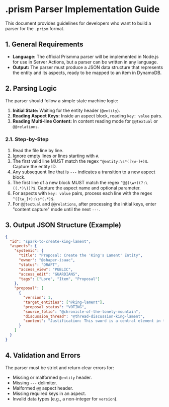 # .prism Parser Implementation Guide

This document provides guidelines for developers who want to build a parser for the `.prism` format.

## 1. General Requirements

*   **Language:** The official Prismma parser will be implemented in Node.js for use in Server Actions, but a parser can be written in any language.
*   **Output:** The parser must produce a JSON data structure that represents the entity and its aspects, ready to be mapped to an item in DynamoDB.

## 2. Parsing Logic

The parser should follow a simple state machine logic:

1.  **Initial State:** Waiting for the entity header (`@entity`).
2.  **Reading Aspect Keys:** Inside an aspect block, reading `key: value` pairs.
3.  **Reading Multi-line Content:** In content reading mode for `@@textual` or `@@relations`.

### 2.1. Step-by-Step

1.  Read the file line by line.
2.  Ignore empty lines or lines starting with `#`.
3.  The first valid line MUST match the regex `^@entity:\s*([\w-]+)$`. Capture the entity ID.
4.  Any subsequent line that is `---` indicates a transition to a new aspect block.
5.  The first line of a new block MUST match the regex `^@@(\w+)(?:\((.*)\))?$`. Capture the aspect name and optional parameter.
6.  For aspects with `key: value` pairs, process each line with the regex `^([\w_]+):\s*(.*)$`.
7.  For `@@textual` and `@@relations`, after processing the initial keys, enter "content capture" mode until the next `---`.

## 3. Output JSON Structure (Example)

```json
{
  "id": "spark-to-create-king-lament",
  "aspects": {
    "systemic": {
      "title": "Proposal: Create the 'King's Lament' Entity",
      "owner": "@shaper-isaac",
      "status": "DRAFT",
      "access_view": "PUBLIC",
      "access_edit": "GUARDIANS",
      "tags": ["Lore", "Item", "Proposal"]
    },
    "proposal": [
      {
        "version": 1,
        "target_entities": ["@king-lament"],
        "proposal_status": "VOTING",
        "source_folio": "@chronicle-of-the-lonely-mountain",
        "discussion_thread": "@thread-discussion-king-lament",
        "content": "Justification: This sword is a central element in the 'Crown of Winter' Campaign and deserves to be canonized..."
      }
    ]
  }
}
```

## 4. Validation and Errors

The parser must be strict and return clear errors for:

*   Missing or malformed `@entity` header.
*   Missing `---` delimiter.
*   Malformed `@@` aspect header.
*   Missing required keys in an aspect.
*   Invalid data types (e.g., a non-integer for `version`).
